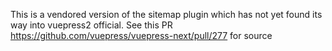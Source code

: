 This is a vendored version of the sitemap plugin which has not yet found its way into vuepress2 official.
See this PR https://github.com/vuepress/vuepress-next/pull/277 for source